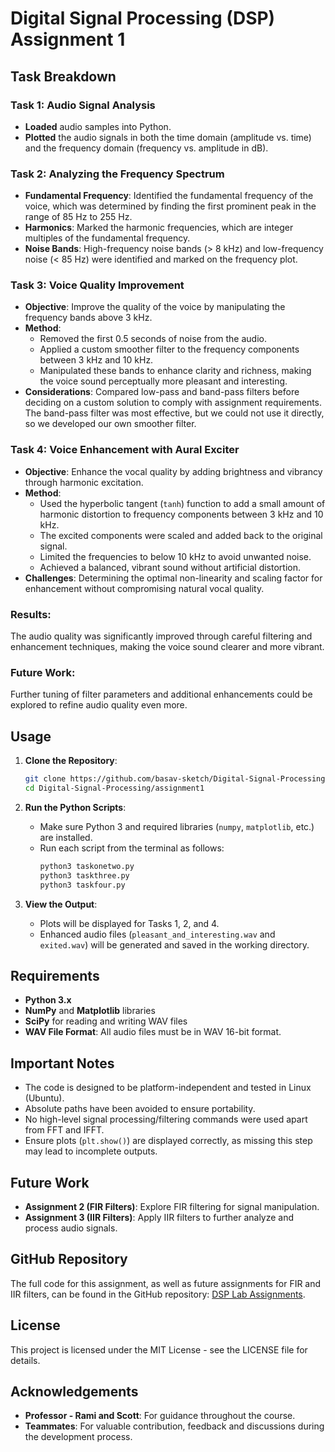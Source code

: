 # Digital Signal Processing (DSP) Assignment 1

## Task Breakdown

### Task 1: Audio Signal Analysis
- **Loaded** audio samples into Python.
- **Plotted** the audio signals in both the time domain (amplitude vs. time) and the frequency domain (frequency vs. amplitude in dB).

### Task 2: Analyzing the Frequency Spectrum
- **Fundamental Frequency**: Identified the fundamental frequency of the voice, which was determined by finding the first prominent peak in the range of 85 Hz to 255 Hz.
- **Harmonics**: Marked the harmonic frequencies, which are integer multiples of the fundamental frequency.
- **Noise Bands**: High-frequency noise bands (> 8 kHz) and low-frequency noise (< 85 Hz) were identified and marked on the frequency plot.

### Task 3: Voice Quality Improvement
- **Objective**: Improve the quality of the voice by manipulating the frequency bands above 3 kHz.
- **Method**: 
  - Removed the first 0.5 seconds of noise from the audio.
  - Applied a custom smoother filter to the frequency components between 3 kHz and 10 kHz.
  - Manipulated these bands to enhance clarity and richness, making the voice sound perceptually more pleasant and interesting.
- **Considerations**: Compared low-pass and band-pass filters before deciding on a custom solution to comply with assignment requirements. The band-pass filter was most effective, but we could not use it directly, so we developed our own smoother filter.

### Task 4: Voice Enhancement with Aural Exciter
- **Objective**: Enhance the vocal quality by adding brightness and vibrancy through harmonic excitation.
- **Method**: 
  - Used the hyperbolic tangent (`tanh`) function to add a small amount of harmonic distortion to frequency components between 3 kHz and 10 kHz.
  - The excited components were scaled and added back to the original signal.
  - Limited the frequencies to below 10 kHz to avoid unwanted noise.
  - Achieved a balanced, vibrant sound without artificial distortion.
- **Challenges**: Determining the optimal non-linearity and scaling factor for enhancement without compromising natural vocal quality.

### Results:
The audio quality was significantly improved through careful filtering and enhancement techniques, making the voice sound clearer and more vibrant.

### Future Work:
Further tuning of filter parameters and additional enhancements could be explored to refine audio quality even more.

## Usage

1. **Clone the Repository**:
   ```bash
   git clone https://github.com/basav-sketch/Digital-Signal-Processing.git
   cd Digital-Signal-Processing/assignment1
   ```

2. **Run the Python Scripts**:
   - Make sure Python 3 and required libraries (`numpy`, `matplotlib`, etc.) are installed.
   - Run each script from the terminal as follows:
     ```bash
     python3 taskonetwo.py
     python3 taskthree.py
     python3 taskfour.py
     ```

3. **View the Output**:
   - Plots will be displayed for Tasks 1, 2, and 4.
   - Enhanced audio files (`pleasant_and_interesting.wav` and `exited.wav`) will be generated and saved in the working directory.

## Requirements
- **Python 3.x**
- **NumPy** and **Matplotlib** libraries
- **SciPy** for reading and writing WAV files
- **WAV File Format**: All audio files must be in WAV 16-bit format.

## Important Notes
- The code is designed to be platform-independent and tested in Linux (Ubuntu).
- Absolute paths have been avoided to ensure portability.
- No high-level signal processing/filtering commands were used apart from FFT and IFFT.
- Ensure plots (`plt.show()`) are displayed correctly, as missing this step may lead to incomplete outputs.

## Future Work
- **Assignment 2 (FIR Filters)**: Explore FIR filtering for signal manipulation.
- **Assignment 3 (IIR Filters)**: Apply IIR filters to further analyze and process audio signals.

## GitHub Repository
The full code for this assignment, as well as future assignments for FIR and IIR filters, can be found in the GitHub repository: [DSP Lab Assignments](https://github.com/basav-sketch/Digital-Signal-Processing/tree/main).

## License
This project is licensed under the MIT License - see the LICENSE file for details.

## Acknowledgements
- **Professor - Rami and Scott**: For guidance throughout the course.
- **Teammates**: For valuable contribution, feedback and discussions during the development process.
